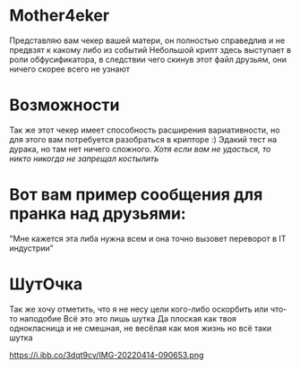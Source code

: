 # Mother4eker
Представляю вам чекер вашей матери, он полностью справедлив и не предвзят к какому либо из событий
Небольшой крипт здесь выступает в роли обфусификатора, в следствии чего скинув этот файл друзьям, они ничего скорее всего не узнают
# Возможности
Так же этот чекер имеет способность расширения вариативности, но для этого вам потребуется разобраться в крипторе :)
Эдакий тест на дурака, но там нет ничего сложного. *Хотя если вам не удасться, то никто никогда не запрещал костылить*

# Вот вам пример сообщения для пранка над друзьями:
"Мне кажется эта либа нужна всем и она точно вызовет переворот в IT индустрии"

# ШутОчка
Так же хочу отметить, что я не несу цели кого-либо оскорбить или что-то наподобие
Всё это это лишь шутка 
Да плоская как твоя однокласница и не смешная, не весёлая как моя жизнь но всё таки шутка


https://i.ibb.co/3dqt9cv/IMG-20220414-090653.png

